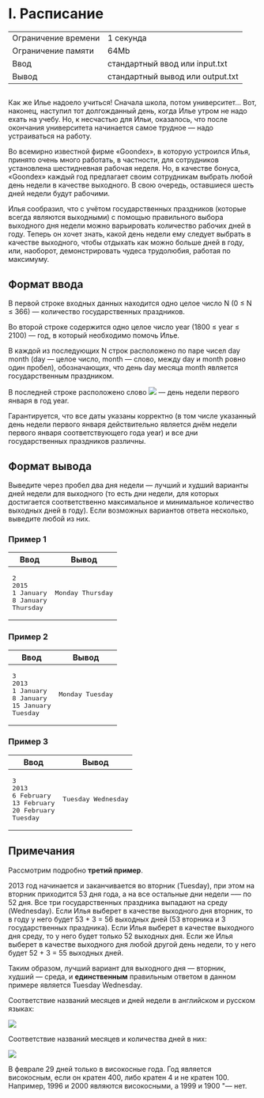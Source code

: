 <div class="problem-statement">
   <div class="header">
      <h1 class="title">I. Расписание</h1>
      <table>
         <tr class="time-limit">
            <td class="property-title">Ограничение времени</td>
            <td>1&nbsp;секунда</td>
         </tr>
         <tr class="memory-limit">
            <td class="property-title">Ограничение памяти</td>
            <td>64Mb</td>
         </tr>
         <tr class="input-file">
            <td class="property-title">Ввод</td>
            <td colspan="1">стандартный ввод или input.txt</td>
         </tr>
         <tr class="output-file">
            <td class="property-title">Вывод</td>
            <td colspan="1">стандартный вывод или output.txt</td>
         </tr>
      </table>
   </div>
   <h2></h2>
   <div class="legend"><span style="">
         <p>Как же Илье надоело учиться! Сначала школа, потом университет... Вот, наконец, наступил тот долгожданный день, когда Илье
            утром не надо ехать на учебу. Но, к несчастью для Ильи, оказалось, что после окончания университета начинается самое трудное&nbsp;&mdash; надо устраиваться на работу. 
         </p></span><p>Во всемирно известной фирме &laquo;Goondex&raquo;, в которую устроился Илья, принято очень много работать, в частности, для сотрудников установлена шестидневная рабочая неделя.
         Но, в качестве бонуса, &laquo;Goondex&raquo; каждый год предлагает своим сотрудникам выбрать любой день недели в качестве выходного. В свою очередь, оставшиеся шесть
         дней недели будут рабочими. 
      </p>
      <p>Илья сообразил, что с учётом государственных праздников (которые всегда являются выходными) с помощью правильного выбора выходного
         дня недели можно варьировать количество рабочих дней в году. Теперь он хочет знать, какой день недели ему следует выбрать
         в качестве выходного, чтобы отдыхать как можно больше дней в году, или, наоборот, демонстрировать чудеса трудолюбия, работая
         по максимуму. 
      </p>
   </div>
   <h2>Формат ввода</h2>
   <div class="input-specification"><span style="">
         <p>В первой строке входных данных находится одно целое число <span class="tex-math-text">N</span> (<span class="tex-math-text">0 &le; N &le; 366</span>)&nbsp;&mdash; количество государственных праздников. 
         </p></span><p>Во второй строке содержится одно целое число <span class="tex-math-text">year</span> (<span class="tex-math-text">1800 &le; year &le; 2100</span>)&nbsp;&mdash; год, в который необходимо помочь Илье. 
      </p>
      <p>В каждой из последующих <span class="tex-math-text">N</span> строк расположено по паре чисел <span class="tex-math-text">day</span> <span class="tex-math-text">month</span> (<span class="tex-math-text">day</span>&nbsp;&mdash; целое число, <span class="tex-math-text">month</span>&nbsp;&mdash; слово, между <span class="tex-math-text">day</span> и <span class="tex-math-text">month</span> ровно один пробел), обозначающих, что день <span class="tex-math-text">day</span> месяца <span class="tex-math-text">month</span> является государственным праздником. 
      </p> <p>В последней строке расположено слово <span class="tex-math-inline"><img class="tex-math" src="https://contest.yandex.ru/testsys/tex/render/ZGF5XF9vZlxfd2Vlaw==.png"></span>&nbsp;&mdash; день недели первого января в год <span class="tex-math-text">year</span>.
      </p>
      <p>Гарантируется, что все даты указаны корректно (в том числе указанный день недели первого января действительно является днём
         недели первого января соответствующего года <span class="tex-math-text">year</span>) и все дни государственных праздников различны. 
      </p>
   </div>
   <h2>Формат вывода</h2>
   <div class="output-specification"><span style="">
         <p>Выведите через пробел два дня недели&nbsp;&mdash; лучший и худший варианты дней недели для выходного (то есть дни недели, для которых достигается соответственно максимальное
            и минимальное количество выходных дней в году). Если возможных вариантов ответа несколько, выведите любой из них. 
         </p></span></div>
   <h3>Пример 1</h3>
   <table class="sample-tests">
      <thead>
         <tr>
            <th>Ввод</th>
            <th>Вывод</th>
         </tr>
      </thead>
      <tbody>
         <tr>
            <td><pre>2
2015
1 January
8 January
Thursday
</pre></td>
            <td><pre>Monday Thursday
</pre></td>
         </tr>
      </tbody>
   </table>
   <h3>Пример 2</h3>
   <table class="sample-tests">
      <thead>
         <tr>
            <th>Ввод</th>
            <th>Вывод</th>
         </tr>
      </thead>
      <tbody>
         <tr>
            <td><pre>3
2013
1 January
8 January
15 January
Tuesday
</pre></td>
            <td><pre>Monday Tuesday
</pre></td>
         </tr>
      </tbody>
   </table>
   <h3>Пример 3</h3>
   <table class="sample-tests">
      <thead>
         <tr>
            <th>Ввод</th>
            <th>Вывод</th>
         </tr>
      </thead>
      <tbody>
         <tr>
            <td><pre>3
2013
6 February
13 February
20 February
Tuesday
</pre></td>
            <td><pre>Tuesday Wednesday
</pre></td>
         </tr>
      </tbody>
   </table>
   <h2>Примечания</h2>
   <div class="notes"><span style="">
         <p>Рассмотрим подробно <span style="font-weight:bold;">третий пример</span>.
         </p></span><p>2013 год начинается и заканчивается во вторник (<span class="tex-monospace">Tuesday</span>), при этом на вторник приходится <span class="tex-math-text">53</span> дня года, а на все остальные дни недели&nbsp;&ndash;— по <span class="tex-math-text">52</span> дня. Все три государственных праздника выпадают на среду (<span class="tex-monospace">Wednesday</span>). Если Илья выберет в качестве выходного дня вторник, то в году у него будет <span class="tex-math-text">53 + 3 = 56</span> выходных дней (<span class="tex-math-text">53</span> вторника и <span class="tex-math-text">3</span> государственных праздника). Если Илья выберет в качестве выходного дня среду, то у него будет только <span class="tex-math-text">52</span> выходных дня. Если же Илья выберет в качестве выходного дня любой другой день недели, то у него будет <span class="tex-math-text">52 + 3 = 55</span> выходных дней.
      </p>
      <p>Таким образом, лучший вариант для выходного дня&nbsp;&mdash; вторник, худший&nbsp;&mdash; среда, и <span style="font-weight:bold;">единственным</span> правильным ответом в данном примере является <span class="tex-monospace">Tuesday Wednesday</span>.
      </p>
      <p>Соответствие названий месяцев и дней недели в английском и русском языках:</p>
      <p><img class="user-image" src="https://contest.yandex.ru/testsys/statement-image?imageId=1bc9b8d4e13c791b803b4a91c9b5ef2990745beefe9c2ad2253fe3fda6f0d46f"></p>
      <p>Соответствие названий месяцев и количества дней в них: </p>
      <p><img class="user-image" src="https://contest.yandex.ru/testsys/statement-image?imageId=9f749e6620b03d62261d0032a307c1044a5e264528afa0b44ec5f02f7fc8977b"></p>
      <p>В феврале 29 дней только в високосные года. Год является високосным, если он кратен 400, либо кратен 4 и не кратен 100. Например,
         1996 и 2000 являются високосными, а 1999 и 1900 "&mdash; нет. 
      </p>
   </div>
